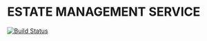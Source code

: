 # ESTATE MANAGEMENT SERVICE

[![Build Status][ci-badge]][ci-runs]

[ci-badge]:            https://github.com/romanchechyotkin/avito_test_task/actions/workflows/test.yml/badge.svg
[ci-runs]:             https://github.com/romanchechyotkin/avito_test_task/actions